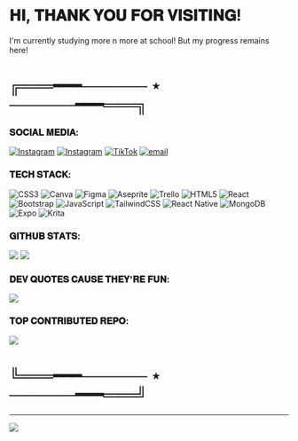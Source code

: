 # 𝐇𝐈, 𝐓𝐇𝐀𝐍𝐊 𝐘𝐎𝐔 𝐅𝐎𝐑 𝐕𝐈𝐒𝐈𝐓𝐈𝐍𝐆!
I'm currently studying more n more at school! But my progress remains here!

# ╔═══━━━────── ⋆ ──────━━━═══╗

### 𝐒𝐎𝐂𝐈𝐀𝐋 𝐌𝐄𝐃𝐈𝐀:
[![Instagram](https://img.shields.io/badge/Instagram-%23E4405F.svg?logo=Instagram&logoColor=white)](https://instagram.com/ssyn.ced) [![Instagram](https://img.shields.io/badge/Instagram-%23E4405F.svg?logo=Instagram&logoColor=white)](https://instagram.com/sov.zone) [![TikTok](https://img.shields.io/badge/TikTok-%23000000.svg?logo=TikTok&logoColor=white)](https://tiktok.com/@@sovzone) [![email](https://img.shields.io/badge/Email-D14836?logo=gmail&logoColor=white)](mailto:sovzone.dev@outook.com) 

### 𝐓𝐄𝐂𝐇 𝐒𝐓𝐀𝐂𝐊:
![CSS3](https://img.shields.io/badge/css3-%231572B6.svg?style=for-the-badge&logo=css3&logoColor=white) ![Canva](https://img.shields.io/badge/Canva-%2300C4CC.svg?style=for-the-badge&logo=Canva&logoColor=white) ![Figma](https://img.shields.io/badge/figma-%23F24E1E.svg?style=for-the-badge&logo=figma&logoColor=white) ![Aseprite](https://img.shields.io/badge/Aseprite-FFFFFF?style=for-the-badge&logo=Aseprite&logoColor=#7D929E) ![Trello](https://img.shields.io/badge/Trello-%23026AA7.svg?style=for-the-badge&logo=Trello&logoColor=white) ![HTML5](https://img.shields.io/badge/html5-%23E34F26.svg?style=for-the-badge&logo=html5&logoColor=white) ![React](https://img.shields.io/badge/react-%2320232a.svg?style=for-the-badge&logo=react&logoColor=%2361DAFB) ![Bootstrap](https://img.shields.io/badge/bootstrap-%238511FA.svg?style=for-the-badge&logo=bootstrap&logoColor=white) ![JavaScript](https://img.shields.io/badge/javascript-%23323330.svg?style=for-the-badge&logo=javascript&logoColor=%23F7DF1E) ![TailwindCSS](https://img.shields.io/badge/tailwindcss-%2338B2AC.svg?style=for-the-badge&logo=tailwind-css&logoColor=white) ![React Native](https://img.shields.io/badge/react_native-%2320232a.svg?style=for-the-badge&logo=react&logoColor=%2361DAFB) ![MongoDB](https://img.shields.io/badge/MongoDB-%234ea94b.svg?style=for-the-badge&logo=mongodb&logoColor=white) ![Expo](https://img.shields.io/badge/expo-1C1E24?style=for-the-badge&logo=expo&logoColor=#D04A37) ![Krita](https://img.shields.io/badge/Krita-203759?style=for-the-badge&logo=krita&logoColor=EEF37B)
### 𝐆𝐈𝐓𝐇𝐔𝐁 𝐒𝐓𝐀𝐓𝐒:
![](https://nirzak-streak-stats.vercel.app/?user=lxuiejane&theme=shadow_blue&hide_border=false)
![](https://github-readme-stats.vercel.app/api/top-langs/?username=lxuiejane&theme=shadow_blue&hide_border=false&include_all_commits=false&count_private=false&layout=compact)

### 𝐃𝐄𝐕 𝐐𝐔𝐎𝐓𝐄𝐒 𝐂𝐀𝐔𝐒𝐄 𝐓𝐇𝐄𝐘'𝐑𝐄 𝐅𝐔𝐍:
![](https://quotes-github-readme.vercel.app/api?type=horizontal&theme=dark)

### 𝐓𝐎𝐏 𝐂𝐎𝐍𝐓𝐑𝐈𝐁𝐔𝐓𝐄𝐃 𝐑𝐄𝐏𝐎:
![](https://github-contributor-stats.vercel.app/api?username=lxuiejane&limit=5&theme=shadow_blue&combine_all_yearly_contributions=true)

# ╚═══━━━────── ⋆ ──────━━━═══╝

---
[![](https://visitcount.itsvg.in/api?id=lxuiejane&icon=9&color=1)](https://visitcount.itsvg.in)


<!-- Proudly created with GPRM ( https://gprm.itsvg.in ) -->
